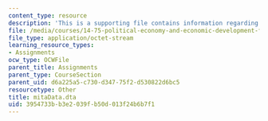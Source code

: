 ```yaml
---
content_type: resource
description: 'This is a supporting file contains information regarding Dataset: mitaData.dta.'
file: /media/courses/14-75-political-economy-and-economic-development-fall-2012/3954733bb3e2039fb50d013f24b6b7f1_mitaData.dta
file_type: application/octet-stream
learning_resource_types:
- Assignments
ocw_type: OCWFile
parent_title: Assignments
parent_type: CourseSection
parent_uid: d6a225a5-c730-d347-75f2-d530822d6bc5
resourcetype: Other
title: mitaData.dta
uid: 3954733b-b3e2-039f-b50d-013f24b6b7f1
---
```

